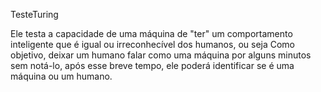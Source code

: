 TesteTuring

Ele testa a capacidade de uma máquina de "ter" um comportamento inteligente que é igual ou irreconhecível dos humanos, ou seja Como objetivo, 
deixar um humano falar como uma máquina por alguns minutos sem notá-lo, após esse breve tempo, ele poderá identificar se é uma máquina ou um humano.
